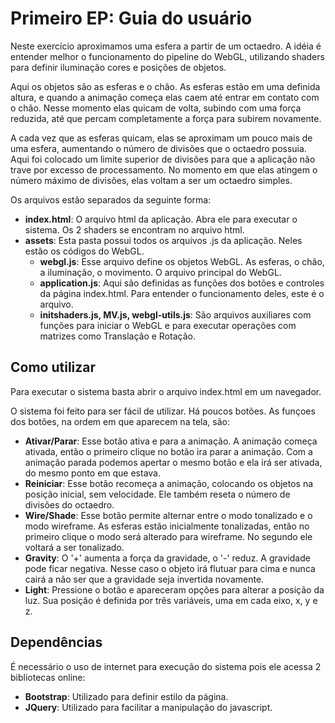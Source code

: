 # Primeiro EP: Guia do usuário


Neste exercício aproximamos uma esfera a partir de um octaedro.
A idéia é entender melhor o funcionamento do pipeline do WebGL,
utilizando shaders para definir iluminação cores e posições de objetos.

Aqui os objetos são as esferas e o chão. As esferas estão em uma definida altura,
e quando a animação começa elas caem até entrar em contato com o chão.
Nesse momento elas quicam de volta, subindo com uma força reduzida, até que percam
completamente a força para subirem novamente.

A cada vez que as esferas quicam, elas se aproximam um pouco mais de uma esfera,
aumentando o número de divisões que o octaedro possuia. Aqui foi colocado um limite
superior de divisões para que a aplicação não trave por excesso de processamento.
No momento em que elas atingem o número máximo de divisões, elas voltam a ser
um octaedro simples.

Os arquivos estão separados da seguinte forma:
* **index.html**: O arquivo html da aplicação. Abra ele para executar o sistema.
  Os 2 shaders se encontram no arquivo html.
* **assets**: Esta pasta possui todos os arquivos .js da aplicação. Neles estão
  os códigos do WebGL.
  * **webgl.js**: Esse arquivo define os objetos WebGL. As esferas, o chão,
  a iluminação, o movimento. O arquivo principal do WebGL.
  * **application.js**: Aqui são definidas as funções dos botões e controles
  da página index.html. Para entender o funcionamento deles, este é o arquivo.
  * **initshaders.js, MV.js, webgl-utils.js**: São arquivos auxiliares com funções
  para iniciar o WebGL e para executar operações com matrizes como Translação e Rotação.

## Como utilizar

Para executar o sistema basta abrir o arquivo index.html em um navegador.  

O sistema foi feito para ser fácil de utilizar. Há poucos botões. As funçoes dos
botões, na ordem em que aparecem na tela, são:
* **Ativar/Parar**: Esse botão ativa e para a animação. A animação começa ativada,
  então o primeiro clique no botão ira parar a animação. Com a animação parada
  podemos apertar o mesmo botão e ela irá ser ativada, do mesmo ponto em que estava.
* **Reiniciar**: Esse botão recomeça a animação, colocando os objetos na posição inicial, sem velocidade.
  Ele também reseta o número de divisões do octaedro.
* **Wire/Shade**: Esse botão permite alternar entre o modo tonalizado e o modo wireframe.
  As esferas estão inicialmente tonalizadas, então no primeiro clique o modo será alterado para wireframe.
  No segundo ele voltará a ser tonalizado.
* **Gravity**: O '+' aumenta a força da gravidade, o '-' reduz. A gravidade pode ficar negativa.
  Nesse caso o objeto irá flutuar para cima e nunca cairá a não ser que a gravidade seja
  invertida novamente.
* **Light**: Pressione o botão e apareceram opções para alterar a posição da luz.
  Sua posição é definida por três variáveis, uma em cada eixo, x, y e z.

## Dependências

É necessário o uso de internet para execução do sistema pois ele acessa 2 bibliotecas online:
* **Bootstrap**: Utilizado para definir estilo da página.
* **JQuery**: Utilizado para facilitar a manipulação do javascript.
